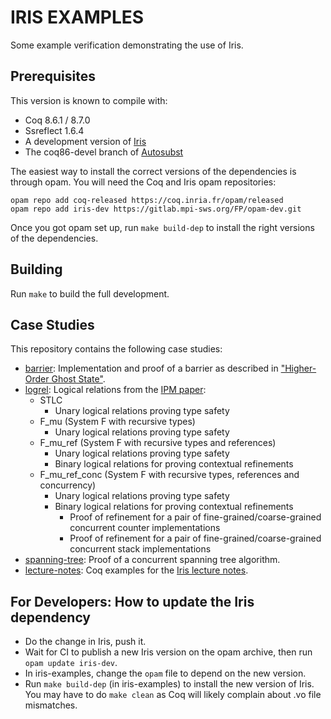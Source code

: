 # IRIS EXAMPLES

Some example verification demonstrating the use of Iris.

## Prerequisites

This version is known to compile with:

 - Coq 8.6.1 / 8.7.0
 - Ssreflect 1.6.4
 - A development version of [Iris](https://gitlab.mpi-sws.org/FP/iris-coq/)
 - The coq86-devel branch of [Autosubst](https://github.com/uds-psl/autosubst)

The easiest way to install the correct versions of the dependencies is through
opam.  You will need the Coq and Iris opam repositories:

    opam repo add coq-released https://coq.inria.fr/opam/released
    opam repo add iris-dev https://gitlab.mpi-sws.org/FP/opam-dev.git

Once you got opam set up, run `make build-dep` to install the right versions
of the dependencies.

## Building

Run `make` to build the full development.

## Case Studies

This repository contains the following case studies:

* [barrier](theories/barrier): Implementation and proof of a barrier as
  described in ["Higher-Order Ghost State"](http://doi.acm.org/10.1145/2818638).
* [logrel](theories/logrel): Logical relations from the
  [IPM paper](http://doi.acm.org/10.1145/3093333.3009855):
  - STLC
      - Unary logical relations proving type safety
  - F_mu (System F with recursive types)
      - Unary logical relations proving type safety
  - F_mu_ref (System F with recursive types and references)
      - Unary logical relations proving type safety
      - Binary logical relations for proving contextual refinements
  - F_mu_ref_conc (System F with recursive types, references and concurrency)
      - Unary logical relations proving type safety
      - Binary logical relations for proving contextual refinements
          - Proof of refinement for a pair of fine-grained/coarse-grained
            concurrent counter implementations
          - Proof of refinement for a pair of fine-grained/coarse-grained
            concurrent stack implementations
* [spanning-tree](theories/spanning_tree): Proof of a concurrent spanning tree
  algorithm.
* [lecture-notes](theories/lecture_notes): Coq examples for the
  [Iris lecture notes](http://iris-project.org/tutorial-material.html).

## For Developers: How to update the Iris dependency

* Do the change in Iris, push it.
* Wait for CI to publish a new Iris version on the opam archive, then run
  `opam update iris-dev`.
* In iris-examples, change the `opam` file to depend on the new version.
* Run `make build-dep` (in iris-examples) to install the new version of Iris.
  You may have to do `make clean` as Coq will likely complain about .vo file
  mismatches.
